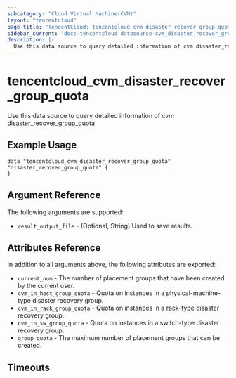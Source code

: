 ```yaml
---
subcategory: "Cloud Virtual Machine(CVM)"
layout: "tencentcloud"
page_title: "TencentCloud: tencentcloud_cvm_disaster_recover_group_quota"
sidebar_current: "docs-tencentcloud-datasource-cvm_disaster_recover_group_quota"
description: |-
  Use this data source to query detailed information of cvm disaster_recover_group_quota
---
```


# tencentcloud_cvm_disaster_recover_group_quota

Use this data source to query detailed information of cvm disaster_recover_group_quota

## Example Usage

```hcl
data "tencentcloud_cvm_disaster_recover_group_quota" "disaster_recover_group_quota" {
}
```

## Argument Reference

The following arguments are supported:

* `result_output_file` - (Optional, String) Used to save results.

## Attributes Reference

In addition to all arguments above, the following attributes are exported:

* `current_num` - The number of placement groups that have been created by the current user.
* `cvm_in_host_group_quota` - Quota on instances in a physical-machine-type disaster recovery group.
* `cvm_in_rack_group_quota` - Quota on instances in a rack-type disaster recovery group.
* `cvm_in_sw_group_quota` - Quota on instances in a switch-type disaster recovery group.
* `group_quota` - The maximum number of placement groups that can be created.


## Timeouts

<no value>



